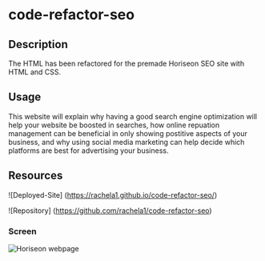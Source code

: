 # code-refactor-seo
## Description

The HTML has been refactored for the premade Horiseon SEO site with HTML and CSS.
## Usage 

This website will explain why having a good search engine optimization will help your website be boosted in searches, how online repuation management can be beneficial in only showing postitive aspects of your business, and why using social media marketing can help decide which platforms are best for advertising your business.
## Resources

![Deployed-Site] (https://rachela1.github.io/code-refactor-seo/)


![Repository] (https://github.com/rachela1/code-refactor-seo)
### Screen

![Horiseon webpage](https://user-images.githubusercontent.com/129688536/232621054-0c72f875-1ce0-495c-8f0a-d3dd0047c8de.png)